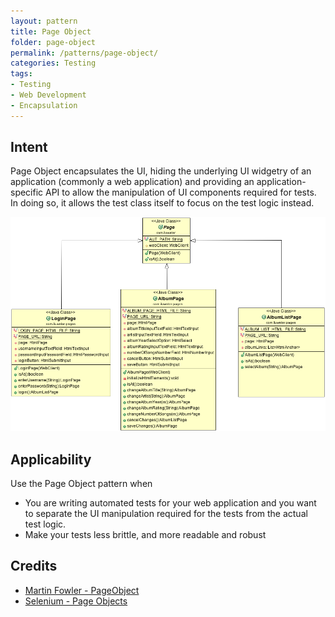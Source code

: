 ```yaml
---
layout: pattern
title: Page Object
folder: page-object
permalink: /patterns/page-object/
categories: Testing
tags:
- Testing
- Web Development
- Encapsulation
---
```


## Intent

Page Object encapsulates the UI, hiding the underlying UI widgetry of an application (commonly a web application) and providing an application-specific API to allow the manipulation of UI components required for tests. In doing so, it allows the test class itself to focus on the test logic instead. 


![alt text](./etc/page-object.png "Page Object")


## Applicability

Use the Page Object pattern when

* You are writing automated tests for your web application and you want to separate the UI manipulation required for the tests from the actual test logic. 
* Make your tests less brittle, and more readable and robust

## Credits

* [Martin Fowler - PageObject](http://martinfowler.com/bliki/PageObject.html)
* [Selenium - Page Objects](https://github.com/SeleniumHQ/selenium/wiki/PageObjects)

